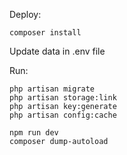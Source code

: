 Deploy:

```$xslt
composer install
```
Update data in .env file

Run:
```
php artisan migrate
php artisan storage:link
php artisan key:generate
php artisan config:cache

npm run dev
composer dump-autoload
```
